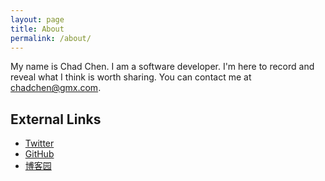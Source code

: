 ```yaml
---
layout: page
title: About
permalink: /about/
---
```


My name is Chad Chen.
I am a software developer. I'm here to record and reveal what I think is worth sharing.
You can contact me at chadchen@gmx.com.

## External Links

- [Twitter](https://twitter.com/nehcdahc)
- [GitHub](https://github.com/nehcdahc)
- [博客园](https://www.cnblogs.com/nehcdahc)
